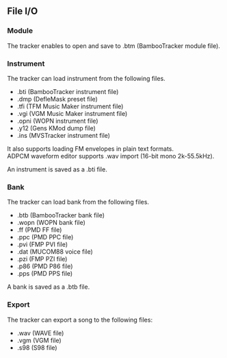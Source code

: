 ## File I/O
### Module
The tracker enables to open and save to .btm (BambooTracker module file).

### Instrument
The tracker can load instrument from the following files.

- .bti (BambooTracker instrument file)
- .dmp (DefleMask preset file)
- .tfi (TFM Music Maker instrument file)
- .vgi (VGM Music Maker instrument file)
- .opni (WOPN instrument file)
- .y12 (Gens KMod dump file)
- .ins (MVSTracker instrument file)

It also supports loading FM envelopes in plain text formats.  
ADPCM waveform editor supports .wav import (16-bit mono 2k-55.5kHz).

An instrument is saved as a .bti file.

### Bank
The tracker can load bank from the following files.

- .btb (BambooTracker bank file)
- .wopn (WOPN bank file)
- .ff (PMD FF file)
- .ppc (PMD PPC file)
- .pvi (FMP PVI file)
- .dat (MUCOM88 voice file)
- .pzi (FMP PZI file)
- .p86 (PMD P86 file)
- .pps (PMD PPS file)

A bank is saved as a .btb file.

### Export
The tracker can export a song to the following files:

- .wav (WAVE file)
- .vgm (VGM file)
- .s98 (S98 file)
